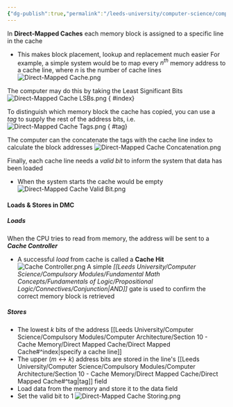 ```yaml
---
{"dg-publish":true,"permalink":"/leeds-university/computer-science/compulsory-modules/computer-architecture/section-10-cache-memory/direct-mapped-cache/direct-mapped-cache/"}
---
```


In **Direct-Mapped Caches** each memory block is assigned to a specific line in the cache
- This makes block placement, lookup and replacement much easier
For example, a simple system would be to map every $n^{th}$ memory address to a cache line, where $n$ is the number of cache lines
![Direct-Mapped Cache.png](/img/user/Leeds%20University/Computer%20Science/Compulsory%20Modules/Computer%20Architecture/Section%2010%20-%20Cache%20Memory/Images/Direct-Mapped%20Cache.png)

The computer may do this by taking the Least Significant Bits
![Direct-Mapped Cache LSBs.png](/img/user/Leeds%20University/Computer%20Science/Compulsory%20Modules/Computer%20Architecture/Section%2010%20-%20Cache%20Memory/Images/Direct-Mapped%20Cache%20LSBs.png)
{ #index}


To distinguish which memory block the cache has copied, you can use a *tag* to supply the rest of the address bits, i.e.
![Direct-Mapped Cache Tags.png](/img/user/Leeds%20University/Computer%20Science/Compulsory%20Modules/Computer%20Architecture/Section%2010%20-%20Cache%20Memory/Images/Direct-Mapped%20Cache%20Tags.png) 
{ #tag}


The computer can the concatenate the tags with the cache line index to calculate the block addresses
![Direct-Mapped Cache Concatenation.png](/img/user/Leeds%20University/Computer%20Science/Compulsory%20Modules/Computer%20Architecture/Section%2010%20-%20Cache%20Memory/Images/Direct-Mapped%20Cache%20Concatenation.png)

Finally, each cache line needs a *valid bit* to inform the system that data has been loaded
- When the system starts the cache would be empty
![Direct-Mapped Cache Valid Bit.png](/img/user/Leeds%20University/Computer%20Science/Compulsory%20Modules/Computer%20Architecture/Section%2010%20-%20Cache%20Memory/Images/Direct-Mapped%20Cache%20Valid%20Bit.png)
#### Loads & Stores in DMC
##### Loads
When the CPU tries to read from memory, the address will be sent to a ***Cache Controller***
- A successful *load* from cache is called a **Cache Hit**
![Cache Controller.png](/img/user/Leeds%20University/Computer%20Science/Compulsory%20Modules/Computer%20Architecture/Section%2010%20-%20Cache%20Memory/Images/Cache%20Controller.png)
A simple *[[Leeds University/Computer Science/Compulsory Modules/Fundamental Math Concepts/Fundamentals of Logic/Propositional Logic/Connectives/Conjunction\|AND]]* gate is used to confirm the correct memory block is retrieved
##### Stores
- The lowest $k$ bits of the address [[Leeds University/Computer Science/Compulsory Modules/Computer Architecture/Section 10 - Cache Memory/Direct Mapped Cache/Direct Mapped Cache#^index\|specify a cache line]]
- The upper $( m \leftrightarrow k )$ address bits are stored in the line's [[Leeds University/Computer Science/Compulsory Modules/Computer Architecture/Section 10 - Cache Memory/Direct Mapped Cache/Direct Mapped Cache#^tag\|tag]] field
- Load data from the memory and store it to the data field
- Set the valid bit to 1
![Direct-Mapped Cache Storing.png](/img/user/Leeds%20University/Computer%20Science/Compulsory%20Modules/Computer%20Architecture/Section%2010%20-%20Cache%20Memory/Images/Direct-Mapped%20Cache%20Storing.png)
